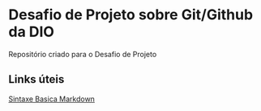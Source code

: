 # Desafio de Projeto sobre Git/Github da DIO
Repositório criado para o Desafio de Projeto
## Links úteis
[Sintaxe Basica Markdown](https://www.markdownguide.org/basic-syntax/)
